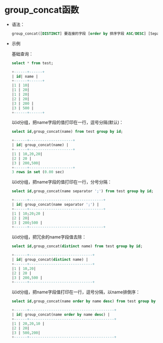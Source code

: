 # group_concat函数

- 语法：

  ```sql
  group_concat([DISTINCT] 要连接的字段 [order by 排序字段 ASC/DESC] [Separator '分隔符'])
  ```

- 示例

  基础查询：

  ```sql
  select * from test; 
  
  +------+------+
  | id| name |
  +------+------+
  |1 | 10|
  |1 | 20|
  |1 | 20|
  |2 | 20|
  |3 | 200 |
  |3 | 500 |
  +------+------+
  ```

  以id分组，把name字段的值打印在一行，逗号分隔(默认)：

  ```sql
  select id,group_concat(name) from test group by id;
  
  +------+--------------------+
  | id| group_concat(name) |
  +------+--------------------+
  |1 | 10,20,20|
  |2 | 20 |
  |3 | 200,500|
  +------+--------------------+
  3 rows in set (0.00 sec)
  ```

  以id分组，把name字段的值打印在一行，分号分隔：

  ```sql
  select id,group_concat(name separator ';') from test group by id; 
  
  +------+----------------------------------+
  | id| group_concat(name separator ';') |
  +------+----------------------------------+
  |1 | 10;20;20 |
  |2 | 20|
  |3 | 200;500 |
  +------+----------------------------------+
  ```

  以id分组，把冗余的name字段值去除：

  ```sql
  select id,group_concat(distinct name) from test group by id; 
  
  +------+-----------------------------+
  | id| group_concat(distinct name) |
  +------+-----------------------------+
  |1 | 10,20|
  |2 | 20 |
  |3 | 200,500 |
  +------+-----------------------------+
  ```

  以id分组，把name字段值打印在一行，逗号分隔，以name排倒序：

  ```sql
  select id,group_concat(name order by name desc) from test group by id;  
  
  +------+---------------------------------------+
  | id| group_concat(name order by name desc) |
  +------+---------------------------------------+
  |1 | 20,20,10 |
  |2 | 20|
  |3 | 500,200|
  +------+---------------------------------------+
  ```

  

